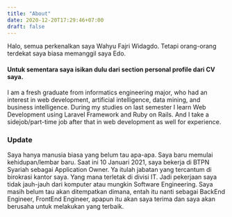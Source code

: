```yaml
---
title: "About"
date: 2020-12-20T17:29:46+07:00
draft: false
---
```


Halo, semua perkenalkan saya Wahyu Fajri Widagdo. Tetapi orang-orang terdekat saya biasa memanggil saya Edo.

#### Untuk sementara saya isikan dulu dari section personal profile dari CV saya.

I am a fresh graduate from informatics engineering major, who had an interest in web development, artificial intelligence, data mining, and business intelligence. During my studies on last semester I learn Web Development using Laravel Framework and Ruby on Rails. And I take a sidejob/part-time job after that in web development as well for experience.

### Update

Saya hanya manusia biasa yang belum tau apa-apa. Saya baru memulai kehidupan/lembar baru. Saat ini 10 Januari 2021, saya bekerja di BTPN Syariah sebagai Application Owner. Ya itulah jabatan yang tercantum di birokrasi kantor saya. Yang mana terletak di divisi IT. Jadi pekerjaan saya tidak jauh-jauh dari komputer atau mungkin Software Engineering. Saya masih belum tau akan ditempatkan dimana, entah itu nanti sebagai BackEnd Engineer, FrontEnd Engineer, apapun itu akan saya terima dan saya akan berusaha untuk melakukan yang terbaik.